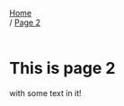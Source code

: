 <a href="./">Home</a><br> / <a href="./page2">Page 2</a><br>
<br>
# This is page 2<br>

with some text in it!
